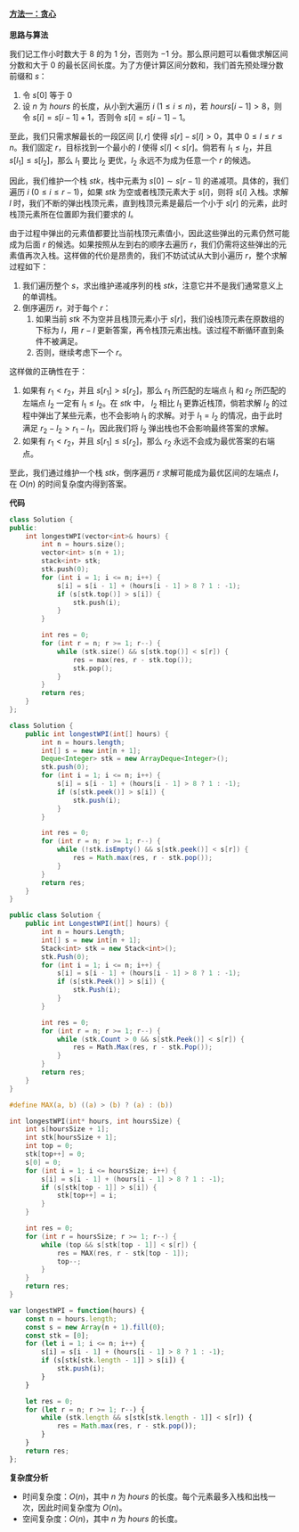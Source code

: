 ﻿#### [方法一：贪心](https://leetcode.cn/problems/longest-well-performing-interval/solutions/2109622/biao-xian-liang-hao-de-zui-chang-shi-jia-rlij/)

**思路与算法**

我们记工作小时数大于 $8$ 的为 $1$ 分，否则为 $-1$ 分。那么原问题可以看做求解区间分数和大于 $0$ 的最长区间长度。为了方便计算区间分数和，我们首先预处理分数前缀和 $s$：

1.  令 $s[0]$ 等于 $0$
2.  设 $n$ 为 $hours$ 的长度，从小到大遍历 $i~(1 \le i \le n)$，若 $hours[i - 1] > 8$，则令 $s[i] = s[i - 1] + 1$，否则令 $s[i] = s[i - 1] - 1$。

至此，我们只需求解最长的一段区间 $[l, r]$ 使得 $s[r] - s[l] > 0$，其中 $0 \le l \le r \le n$。我们固定 $r$，目标找到一个最小的 $l$ 使得 $s[l] < s[r]$。倘若有 $l_1 \le l_2$，并且 $s[l_1] \le s[l_2]$，那么 $l_1$ 要比 $l_2$ 更优，$l_2$ 永远不为成为任意一个 $r$ 的候选。

因此，我们维护一个栈 $stk$，栈中元素为 $s[0] \sim s[r-1]$ 的递减项。具体的，我们遍历 $i ~ (0 \le i \le r - 1)$，如果 $stk$ 为空或者栈顶元素大于 $s[i]$，则将 $s[i]$ 入栈。求解 $l$ 时，我们不断的弹出栈顶元素，直到栈顶元素是最后一个小于 $s[r]$ 的元素，此时栈顶元素所在位置即为我们要求的 $l$。

由于过程中弹出的元素值都要比当前栈顶元素值小，因此这些弹出的元素仍然可能成为后面 $r$ 的候选。如果按照从左到右的顺序去遍历 $r$，我们仍需将这些弹出的元素值再次入栈。这样做的代价是昂贵的，我们不妨试试从大到小遍历 $r$，整个求解过程如下：

1.  我们遍历整个 $s$，求出维护递减序列的栈 $stk$，注意它并不是我们通常意义上的单调栈。
2.  倒序遍历 $r$，对于每个 $r$：
    1.  如果当前 $stk$ 不为空并且栈顶元素小于 $s[r]$，我们设栈顶元素在原数组的下标为 $l$，用 $r − l$ 更新答案，再令栈顶元素出栈。该过程不断循环直到条件不被满足。
    2.  否则，继续考虑下一个 $r$。

这样做的正确性在于：

1.  如果有 $r_1 \lt r_2$，并且 $s[r_1] > s[r_2]$，那么 $r_1$ 所匹配的左端点 $l_1$ 和 $r_2$ 所匹配的左端点 $l_2$ 一定有 $l_1 \le l_2$。在 $stk$ 中， $l_2$ 相比 $l_1$ 更靠近栈顶，倘若求解 $l_2$ 的过程中弹出了某些元素，也不会影响 $l_1$ 的求解。对于 $l_1 = l_2$ 的情况，由于此时满足 $r_2 - l_2 > r_1 - l_1$，因此我们将 $l_2$ 弹出栈也不会影响最终答案的求解。
2.  如果有 $r_1 \lt r_2$，并且 $s[r_1] \le s[r_2]$，那么 $r_2$ 永远不会成为最优答案的右端点。

至此，我们通过维护一个栈 $stk$，倒序遍历 $r$ 求解可能成为最优区间的左端点 $l$，在 $O(n)$ 的时间复杂度内得到答案。

**代码**

```cpp
class Solution {
public:
    int longestWPI(vector<int>& hours) {
        int n = hours.size();
        vector<int> s(n + 1);
        stack<int> stk;
        stk.push(0);
        for (int i = 1; i <= n; i++) {
            s[i] = s[i - 1] + (hours[i - 1] > 8 ? 1 : -1);
            if (s[stk.top()] > s[i]) {
                stk.push(i);
            }
        }

        int res = 0;
        for (int r = n; r >= 1; r--) {
            while (stk.size() && s[stk.top()] < s[r]) {
                res = max(res, r - stk.top());
                stk.pop();
            }
        }
        return res;
    }
};
```

```java
class Solution {
    public int longestWPI(int[] hours) {
        int n = hours.length;
        int[] s = new int[n + 1];
        Deque<Integer> stk = new ArrayDeque<Integer>();
        stk.push(0);
        for (int i = 1; i <= n; i++) {
            s[i] = s[i - 1] + (hours[i - 1] > 8 ? 1 : -1);
            if (s[stk.peek()] > s[i]) {
                stk.push(i);
            }
        }

        int res = 0;
        for (int r = n; r >= 1; r--) {
            while (!stk.isEmpty() && s[stk.peek()] < s[r]) {
                res = Math.max(res, r - stk.pop());
            }
        }
        return res;
    }
}
```

```csharp
public class Solution {
    public int LongestWPI(int[] hours) {
        int n = hours.Length;
        int[] s = new int[n + 1];
        Stack<int> stk = new Stack<int>();
        stk.Push(0);
        for (int i = 1; i <= n; i++) {
            s[i] = s[i - 1] + (hours[i - 1] > 8 ? 1 : -1);
            if (s[stk.Peek()] > s[i]) {
                stk.Push(i);
            }
        }

        int res = 0;
        for (int r = n; r >= 1; r--) {
            while (stk.Count > 0 && s[stk.Peek()] < s[r]) {
                res = Math.Max(res, r - stk.Pop());
            }
        }
        return res;
    }
}
```

```c
#define MAX(a, b) ((a) > (b) ? (a) : (b))

int longestWPI(int* hours, int hoursSize) {
    int s[hoursSize + 1];
    int stk[hoursSize + 1];
    int top = 0;
    stk[top++] = 0;
    s[0] = 0;
    for (int i = 1; i <= hoursSize; i++) {
        s[i] = s[i - 1] + (hours[i - 1] > 8 ? 1 : -1);
        if (s[stk[top - 1]] > s[i]) {
            stk[top++] = i;
        }
    }

    int res = 0;
    for (int r = hoursSize; r >= 1; r--) {
        while (top && s[stk[top - 1]] < s[r]) {
            res = MAX(res, r - stk[top - 1]);
            top--;
        }
    }
    return res;
}
```

```javascript
var longestWPI = function(hours) {
    const n = hours.length;
    const s = new Array(n + 1).fill(0);
    const stk = [0];
    for (let i = 1; i <= n; i++) {
        s[i] = s[i - 1] + (hours[i - 1] > 8 ? 1 : -1);
        if (s[stk[stk.length - 1]] > s[i]) {
            stk.push(i);
        }
    }

    let res = 0;
    for (let r = n; r >= 1; r--) {
        while (stk.length && s[stk[stk.length - 1]] < s[r]) {
            res = Math.max(res, r - stk.pop());
        }
    }
    return res;
};
```

**复杂度分析**

-   时间复杂度：$O(n)$，其中 $n$ 为 $hours$ 的长度。每个元素最多入栈和出栈一次，因此时间复杂度为 $O(n)$。
-   空间复杂度：$O(n)$，其中 $n$ 为 $hours$ 的长度。
